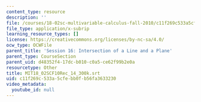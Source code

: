 ```yaml
---
content_type: resource
description: ''
file: /courses/18-02sc-multivariable-calculus-fall-2010/c11f269c533a5cfebb0fb56fa3633230_MIT18_02SCF10Rec_14_300k.vtt
file_type: application/x-subrip
learning_resource_types: []
license: https://creativecommons.org/licenses/by-nc-sa/4.0/
ocw_type: OCWFile
parent_title: 'Session 16: Intersection of a Line and a Plane'
parent_type: CourseSection
parent_uid: d48352f4-17dc-b010-c0a5-ce62f99b2e0a
resourcetype: Other
title: MIT18_02SCF10Rec_14_300k.srt
uid: c11f269c-533a-5cfe-bb0f-b56fa3633230
video_metadata:
  youtube_id: null
---
```


